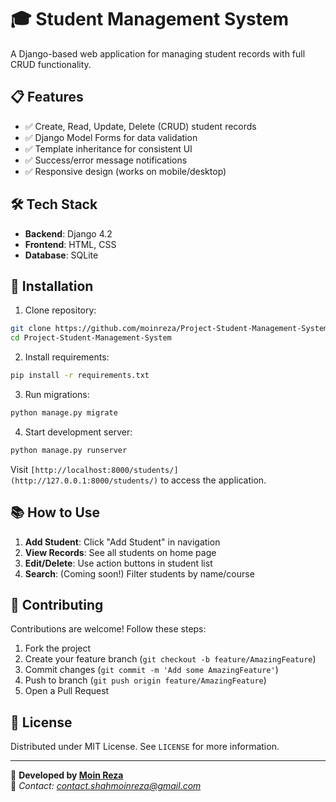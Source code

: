 # 🎓 Student Management System

A Django-based web application for managing student records with full CRUD functionality.


## 📋 Features
- ✅ Create, Read, Update, Delete (CRUD) student records
- ✅ Django Model Forms for data validation
- ✅ Template inheritance for consistent UI
- ✅ Success/error message notifications
- ✅ Responsive design (works on mobile/desktop)

## 🛠️ Tech Stack
- **Backend**: Django 4.2
- **Frontend**: HTML, CSS
- **Database**: SQLite

## 🚀 Installation
1. Clone repository:
```bash
git clone https://github.com/moinreza/Project-Student-Management-System.git
cd Project-Student-Management-System
```

2. Install requirements:
```bash
pip install -r requirements.txt
```

3. Run migrations:
```bash
python manage.py migrate
```

4. Start development server:
```bash
python manage.py runserver
```

Visit `[http://localhost:8000/students/](http://127.0.0.1:8000/students/)` to access the application.

## 📚 How to Use
1. **Add Student**: Click "Add Student" in navigation
2. **View Records**: See all students on home page
3. **Edit/Delete**: Use action buttons in student list
4. **Search**: (Coming soon!) Filter students by name/course

## 🤝 Contributing
Contributions are welcome! Follow these steps:
1. Fork the project
2. Create your feature branch (`git checkout -b feature/AmazingFeature`)
3. Commit changes (`git commit -m 'Add some AmazingFeature'`)
4. Push to branch (`git push origin feature/AmazingFeature`)
5. Open a Pull Request

## 📄 License
Distributed under MIT License. See `LICENSE` for more information.

---
🙋 **Developed by [Moin Reza](https://github.com/moinreza)**  
📧 *Contact: [contact.shahmoinreza@gmail.com](mailto:contact.shahmoinreza@gmail.com)*
